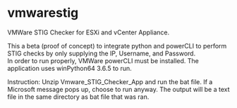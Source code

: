 # vmwarestig
VMWare STIG Checker for ESXi and vCenter Appliance.

This a beta (proof of concept) to integrate python and powerCLI to perform STIG checks by only supplying the IP, Username, and Password.  
In order to run properly, VMWare powerCLI must be installed.  The application uses winPython64 3.6.5 to run.  

Instruction:
Unzip Vmware_STIG_Checker_App and run the bat file.  If a Microsoft message pops up, choose to run anyway.
The output will be a text file in the same directory as bat file that was ran.

